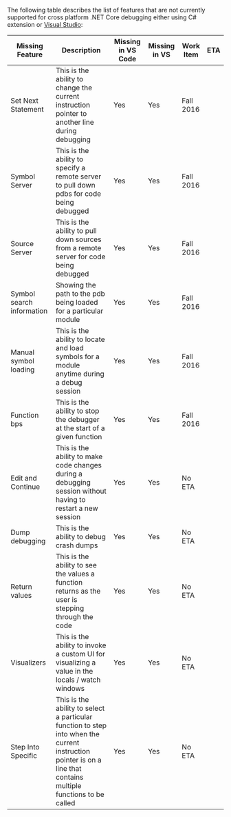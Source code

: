 The following table describes the list of features that are not currently supported for cross platform .NET Core debugging either using C# extension or [Visual Studio](https://github.com/microsoft/MIEngine/wiki/Offroad-Debugging-of-.NET-Core-on-Linux---OSX-from-Visual-Studio):

| Missing Feature   | Description | Missing in VS Code | Missing in VS | Work Item | ETA |
| -------- | ---------- | ----- | ---- | ----- | ----- |
| Set Next Statement | This is the ability to change the current instruction pointer to another line during debugging | Yes | Yes | Fall 2016 |
| Symbol Server | This is the ability to specify a remote server to pull down pdbs for code being debugged | Yes | Yes | Fall 2016 |
| Source Server | This is the ability to pull down sources from a remote server for code being debugged | Yes | Yes | Fall 2016 |
| Symbol search information | Showing the path to the pdb being loaded for a particular module | Yes | Yes | Fall 2016 |
| Manual symbol loading | This is the ability to locate and load symbols for a module anytime during a debug session | Yes | Yes | Fall 2016 |
| Function bps | This is the ability to stop the debugger at the start of a given function | Yes | Yes | Fall 2016 |
| Edit and Continue | This is the ability to make code changes during a debugging session without having to restart a new session | Yes | Yes | No ETA |
| Dump debugging | This is the ability to debug crash dumps | Yes | Yes | No ETA |
| Return values | This is the ability to see the values a function returns as the user is stepping through the code | Yes | Yes | No ETA |
| Visualizers | This is the ability to invoke a custom UI for visualizing a value in the locals / watch windows | Yes | Yes | No ETA |
| Step Into Specific | This is the ability to select a particular function to step into when the current instruction pointer is on a line that contains multiple functions to be called | Yes | Yes | No ETA
